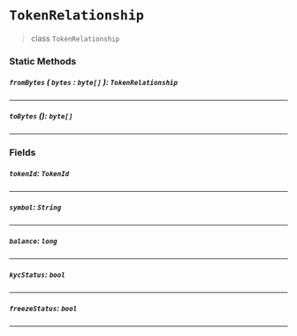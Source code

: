 # `TokenRelationship`

> class `TokenRelationship`

### Static Methods

##### `fromBytes` ( `bytes` : `byte[]` ): `TokenRelationship`

---

##### `toBytes` (): `byte[]`

---

### Fields

##### `tokenId`: `TokenId`

---

##### `symbol`: `String`

---

##### `balance`: `long`

---

##### `kycStatus`: `bool`

---

##### `freezeStatus`: `bool`

---
